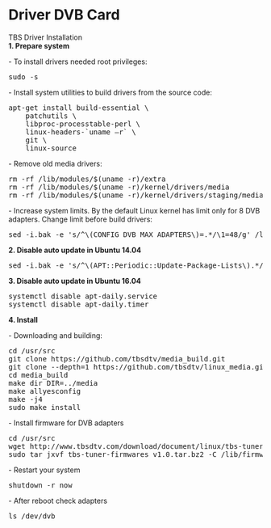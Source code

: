 # Driver DVB Card
TBS Driver Installation
<br>
<b>1. Prepare system</b>
<p>- To install drivers needed root privileges:</p>
<pre>sudo -s</pre>
<p>- Install system utilities to build drivers from the source code:</p>
<pre>apt-get install build-essential \
    patchutils \
    libproc-processtable-perl \
    linux-headers-`uname –r` \
    git \
    linux-source</pre>
<p>- Remove old media drivers:</p>
<pre>rm -rf /lib/modules/$(uname -r)/extra
rm -rf /lib/modules/$(uname -r)/kernel/drivers/media
rm -rf /lib/modules/$(uname -r)/kernel/drivers/staging/media</pre>
<p>- Increase system limits. By the default Linux kernel has limit only for 8 DVB adapters. Change limit before build drivers:</p>
<pre>sed -i.bak -e 's/^\(CONFIG_DVB_MAX_ADAPTERS\)=.*/\1=48/g' /lib/modules/$(uname -r)/build/.config</pre>
<b>2. Disable auto update in Ubuntu 14.04</b>
<pre>sed -i.bak -e 's/^\(APT::Periodic::Update-Package-Lists\).*/\1 "0";/g' /etc/apt/apt.conf.d/10periodic</pre>
<b>3. Disable auto update in Ubuntu 16.04</b>
<pre>systemctl disable apt-daily.service
systemctl disable apt-daily.timer</pre>
<b>4. Install</b>
<p>- Downloading and building:</p>
<pre>cd /usr/src
git clone https://github.com/tbsdtv/media_build.git
git clone --depth=1 https://github.com/tbsdtv/linux_media.git -b latest ./media
cd media_build
make dir DIR=../media
make allyesconfig
make -j4
sudo make install</pre>
<p>- Install firmware for DVB adapters</p>
<pre>cd /usr/src
wget http://www.tbsdtv.com/download/document/linux/tbs-tuner-firmwares_v1.0.tar.bz2
sudo tar jxvf tbs-tuner-firmwares_v1.0.tar.bz2 -C /lib/firmware/</pre>
<p>- Restart your system</p>
<pre>shutdown -r now</pre>
<p>- After reboot check adapters</p>
<pre>ls /dev/dvb</pre>
